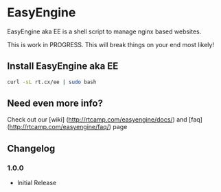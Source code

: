 EasyEngine 
==========

EasyEngine aka EE is a shell script to manage nginx based websites.

This is work in PROGRESS. This will break things on your end most likely!

## Install EasyEngine aka EE

```bash
curl -sL rt.cx/ee | sudo bash
```

## Need even more info?

Check out our [wiki] (http://rtcamp.com/easyengine/docs/) and [faq] (http://rtcamp.com/easyengine/faq/) page

## Changelog
### 1.0.0
* Initial Release
